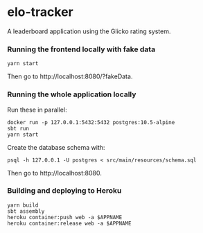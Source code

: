 # elo-tracker

A leaderboard application using the Glicko rating system.

### Running the frontend locally with fake data
```
yarn start
```
Then go to http://localhost:8080/?fakeData.

### Running the whole application locally
Run these in parallel:
```
docker run -p 127.0.0.1:5432:5432 postgres:10.5-alpine
sbt run
yarn start
```
Create the database schema with:
```
psql -h 127.0.0.1 -U postgres < src/main/resources/schema.sql
```
Then go to http://localhost:8080.

### Building and deploying to Heroku
```
yarn build
sbt assembly
heroku container:push web -a $APPNAME
heroku container:release web -a $APPNAME
```
